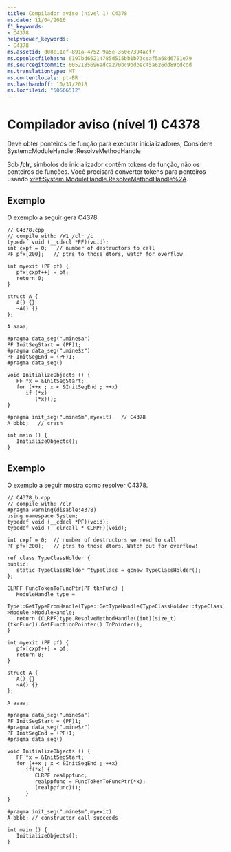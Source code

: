 ```yaml
---
title: Compilador aviso (nível 1) C4378
ms.date: 11/04/2016
f1_keywords:
- C4378
helpviewer_keywords:
- C4378
ms.assetid: d08e11ef-891a-4752-9a5e-360e7394acf7
ms.openlocfilehash: 6197bd66214785d515bb1b73ceaf5a68d6751e79
ms.sourcegitcommit: 6052185696adca270bc9bdbec45a626dd89cdcdd
ms.translationtype: MT
ms.contentlocale: pt-BR
ms.lasthandoff: 10/31/2018
ms.locfileid: "50666512"
---
```

# <a name="compiler-warning-level-1-c4378"></a>Compilador aviso (nível 1) C4378

Deve obter ponteiros de função para executar inicializadores; Considere System::ModuleHandle::ResolveMethodHandle

Sob **/clr**, símbolos de inicializador contêm tokens de função, não os ponteiros de funções.  Você precisará converter tokens para ponteiros usando <xref:System.ModuleHandle.ResolveMethodHandle%2A>.

## <a name="example"></a>Exemplo

O exemplo a seguir gera C4378.

```
// C4378.cpp
// compile with: /W1 /clr /c
typedef void (__cdecl *PF)(void);
int cxpf = 0;   // number of destructors to call
PF pfx[200];   // ptrs to those dtors, watch for overflow

int myexit (PF pf) {
   pfx[cxpf++] = pf;
   return 0;
}

struct A {
   A() {}
   ~A() {}
};

A aaaa;

#pragma data_seg(".mine$a")
PF InitSegStart = (PF)1;
#pragma data_seg(".mine$z")
PF InitSegEnd = (PF)1;
#pragma data_seg()

void InitializeObjects () {
   PF *x = &InitSegStart;
   for (++x ; x < &InitSegEnd ; ++x)
      if (*x)
         (*x)();
}

#pragma init_seg(".mine$m",myexit)   // C4378
A bbbb;   // crash

int main () {
   InitializeObjects();
}
```

## <a name="example"></a>Exemplo

O exemplo a seguir mostra como resolver C4378.

```
// C4378_b.cpp
// compile with: /clr
#pragma warning(disable:4378)
using namespace System;
typedef void (__cdecl *PF)(void);
typedef void (__clrcall * CLRPF)(void);

int cxpf = 0;  // number of destructors we need to call
PF pfx[200];   // ptrs to those dtors. Watch out for overflow!

ref class TypeClassHolder {
public:
   static TypeClassHolder ^typeClass = gcnew TypeClassHolder();
};

CLRPF FuncTokenToFuncPtr(PF tknFunc) {
   ModuleHandle type =
      Type::GetTypeFromHandle(Type::GetTypeHandle(TypeClassHolder::typeClass))->Module->ModuleHandle;
   return (CLRPF)type.ResolveMethodHandle((int)(size_t)(tknFunc)).GetFunctionPointer().ToPointer();
}

int myexit (PF pf) {
   pfx[cxpf++] = pf;
   return 0;
}

struct A {
   A() {}
   ~A() {}
};

A aaaa;

#pragma data_seg(".mine$a")
PF InitSegStart = (PF)1;
#pragma data_seg(".mine$z")
PF InitSegEnd = (PF)1;
#pragma data_seg()

void InitializeObjects () {
   PF *x = &InitSegStart;
   for (++x ; x < &InitSegEnd ; ++x)
      if(*x) {
         CLRPF realppfunc;
         realppfunc = FuncTokenToFuncPtr(*x);
         (realppfunc)();
      }
}

#pragma init_seg(".mine$m",myexit)
A bbbb; // constructor call succeeds

int main () {
   InitializeObjects();
}
```
